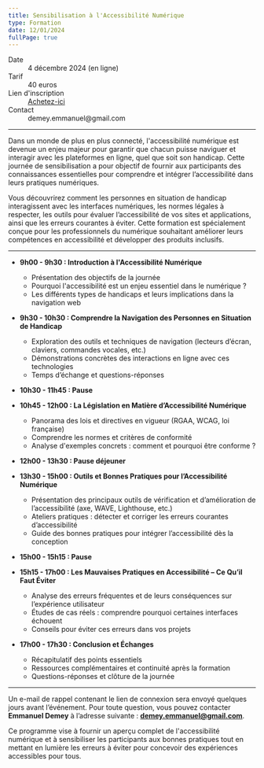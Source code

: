 ```yaml
---
title: Sensibilisation à l'Accessibilité Numérique
type: Formation
date: 12/01/2024
fullPage: true
---
```


<dl class="event-information">
  <dt>Date</dt>
  <dd>4 décembre 2024 (en ligne)</dd>
  <dt>Tarif</dt>
  <dd>40 euros </dd>
  <dt>Lien d'inscription</dt>
  <dd>
  <a target="_blank"
                rel="noreferrer noopener"
                href="https://buy.stripe.com/4gw01D9re3527cI5kk">Achetez-ici</a
              >
              </dd>
  <dt>Contact</dt>
  <dd>demey.emmanuel@gmail.com</dd>
</dl>

---

Dans un monde de plus en plus connecté, l'accessibilité numérique est devenue un enjeu majeur pour garantir que chacun puisse naviguer et interagir avec les plateformes en ligne, quel que soit son handicap. Cette journée de sensibilisation a pour objectif de fournir aux participants des connaissances essentielles pour comprendre et intégrer l’accessibilité dans leurs pratiques numériques.

Vous découvrirez comment les personnes en situation de handicap interagissent avec les interfaces numériques, les normes légales à respecter, les outils pour évaluer l’accessibilité de vos sites et applications, ainsi que les erreurs courantes à éviter. Cette formation est spécialement conçue pour les professionnels du numérique souhaitant améliorer leurs compétences en accessibilité et développer des produits inclusifs.

---

- **9h00 - 9h30 : Introduction à l'Accessibilité Numérique**

  - Présentation des objectifs de la journée
  - Pourquoi l'accessibilité est un enjeu essentiel dans le numérique ?
  - Les différents types de handicaps et leurs implications dans la navigation web

- **9h30 - 10h30 : Comprendre la Navigation des Personnes en Situation de Handicap**

  - Exploration des outils et techniques de navigation (lecteurs d’écran, claviers, commandes vocales, etc.)
  - Démonstrations concrètes des interactions en ligne avec ces technologies
  - Temps d’échange et questions-réponses

- **10h30 - 11h45 : Pause**

- **10h45 - 12h00 : La Législation en Matière d’Accessibilité Numérique**

  - Panorama des lois et directives en vigueur (RGAA, WCAG, loi française)
  - Comprendre les normes et critères de conformité
  - Analyse d'exemples concrets : comment et pourquoi être conforme ?

- **12h00 - 13h30 : Pause déjeuner**

- **13h30 - 15h00 : Outils et Bonnes Pratiques pour l’Accessibilité Numérique**

  - Présentation des principaux outils de vérification et d’amélioration de l’accessibilité (axe, WAVE, Lighthouse, etc.)
  - Ateliers pratiques : détecter et corriger les erreurs courantes d’accessibilité
  - Guide des bonnes pratiques pour intégrer l’accessibilité dès la conception

- **15h00 - 15h15 : Pause**

- **15h15 - 17h00 : Les Mauvaises Pratiques en Accessibilité – Ce Qu’il Faut Éviter**

  - Analyse des erreurs fréquentes et de leurs conséquences sur l’expérience utilisateur
  - Études de cas réels : comprendre pourquoi certaines interfaces échouent
  - Conseils pour éviter ces erreurs dans vos projets

- **17h00 - 17h30 : Conclusion et Échanges**

  - Récapitulatif des points essentiels
  - Ressources complémentaires et continuité après la formation
  - Questions-réponses et clôture de la journée

---

Un e-mail de rappel contenant le lien de connexion sera envoyé quelques jours avant l’événement. Pour toute question, vous pouvez contacter **Emmanuel Demey** à l’adresse suivante : **demey.emmanuel@gmail.com**.

Ce programme vise à fournir un aperçu complet de l'accessibilité numérique et à sensibiliser les participants aux bonnes pratiques tout en mettant en lumière les erreurs à éviter pour concevoir des expériences accessibles pour tous.
